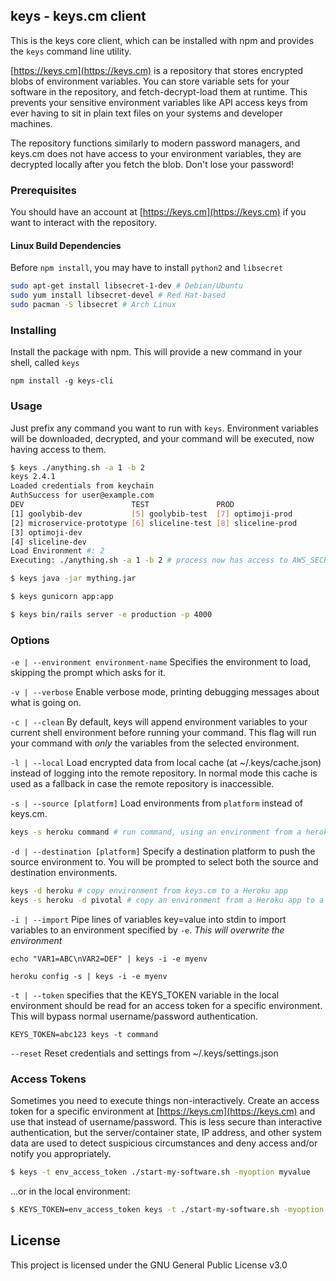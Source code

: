 ## keys - keys.cm client

This is the keys core client, which can be installed with npm and provides the `keys` command line utility.

[https://keys.cm](https://keys.cm) is a repository that stores encrypted blobs of environment variables. You can store
variable sets for your software in the repository, and fetch-decrypt-load them at runtime. This prevents your sensitive environment variables like API access keys from ever having to sit in plain text files on your systems and developer machines.

The repository functions similarly to modern password managers, and keys.cm does not have access to your environment
variables, they are decrypted locally after you fetch the blob. Don't lose your password!

### Prerequisites

You should have an account at [https://keys.cm](https://keys.cm) if you want to interact with the repository.

#### Linux Build Dependencies
Before `npm install`, you may have to install `python2` and `libsecret`

```bash
sudo apt-get install libsecret-1-dev # Debian/Ubuntu
sudo yum install libsecret-devel # Red Hat-based
sudo pacman -S libsecret # Arch Linux
```

### Installing

Install the package with npm. This will provide a new command in your shell, called `keys`

```
npm install -g keys-cli
```

### Usage

Just prefix any command you want to run with `keys`. Environment variables will be downloaded, decrypted, and your
command will be executed, now having access to them.

```bash
$ keys ./anything.sh -a 1 -b 2
keys 2.4.1
Loaded credentials from keychain
AuthSuccess for user@example.com
DEV                        TEST               PROD
[1] goolybib-dev           [5] goolybib-test  [7] optimoji-prod
[2] microservice-prototype [6] sliceline-test [8] sliceline-prod
[3] optimoji-dev
[4] sliceline-dev
Load Environment #: 2
Executing: ./anything.sh -a 1 -b 2 # process now has access to AWS_SECRET_ACCESS_KEY
```

```bash
$ keys java -jar mything.jar
```

```bash
$ keys gunicorn app:app
```

```bash
$ keys bin/rails server -e production -p 4000
```

### Options

`-e | --environment environment-name`
Specifies the environment to load, skipping the prompt which asks for it.

`-v | --verbose`
Enable verbose mode, printing debugging messages about what is going on.

`-c | --clean`
By default, keys will append environment variables to your current shell environment before running your command.
This flag will run your command with _only_ the variables from the selected environment.

`-l | --local`
Load encrypted data from local cache (at ~/.keys/cache.json) instead of logging into the remote repository. In normal
mode this cache is used as a fallback in case the remote repository is inaccessible.

`-s | --source [platform]`
Load environments from `platform` instead of keys.cm.

```bash
keys -s heroku command # run command, using an environment from a heroku app
```

`-d | --destination [platform]`
Specify a destination platform to push the source environment to. You will be prompted to select both the source
and destination environments.

```bash
keys -d heroku # copy environment from keys.cm to a Heroku app
keys -s heroku -d pivotal # copy an environment from a Heroku app to a Pivotal Cloud Foundry app
```

`-i | --import`
Pipe lines of variables key=value into stdin to import variables to an environment specified by `-e`.
*This will overwrite the environment*

```
echo "VAR1=ABC\nVAR2=DEF" | keys -i -e myenv
```

```
heroku config -s | keys -i -e myenv
```

`-t | --token`
specifies that the KEYS_TOKEN variable in the local environment should be read for an access token for
a specific environment. This will bypass normal username/password authentication.

```
KEYS_TOKEN=abc123 keys -t command
```

`--reset`
Reset credentials and settings from ~/.keys/settings.json

### Access Tokens

Sometimes you need to execute things non-interactively. Create an access token for a specific environment at
[https://keys.cm](https://keys.cm) and use that instead of username/password. This is less secure than
interactive authentication, but the server/container state, IP address, and other system data are used to detect
suspicious circumstances and deny access and/or notify you appropriately.

```bash
$ keys -t env_access_token ./start-my-software.sh -myoption myvalue
```

...or in the local environment:

```bash
$ KEYS_TOKEN=env_access_token keys -t ./start-my-software.sh -myoption myvalue
```

## License

This project is licensed under the GNU General Public License v3.0


